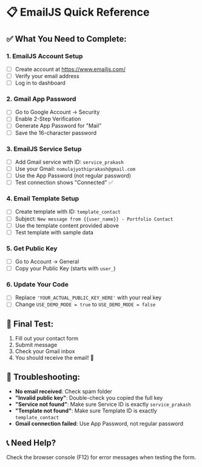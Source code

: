 # 📋 EmailJS Quick Reference

## ✅ What You Need to Complete:

### 1. EmailJS Account Setup
- [ ] Create account at https://www.emailjs.com/
- [ ] Verify your email address
- [ ] Log in to dashboard

### 2. Gmail App Password
- [ ] Go to Google Account → Security
- [ ] Enable 2-Step Verification
- [ ] Generate App Password for "Mail"
- [ ] Save the 16-character password

### 3. EmailJS Service Setup
- [ ] Add Gmail service with ID: `service_prakash`
- [ ] Use your Gmail: `nomulajyothiprakash@gmail.com`
- [ ] Use the App Password (not regular password)
- [ ] Test connection shows "Connected" ✅

### 4. Email Template Setup
- [ ] Create template with ID: `template_contact`
- [ ] Subject: `New message from {{user_name}} - Portfolio Contact`
- [ ] Use the template content provided above
- [ ] Test template with sample data

### 5. Get Public Key
- [ ] Go to Account → General
- [ ] Copy your Public Key (starts with `user_`)

### 6. Update Your Code
- [ ] Replace `'YOUR_ACTUAL_PUBLIC_KEY_HERE'` with your real key
- [ ] Change `USE_DEMO_MODE = true` to `USE_DEMO_MODE = false`

## 🧪 Final Test:
1. Fill out your contact form
2. Submit message
3. Check your Gmail inbox
4. You should receive the email! 📧

## 🚨 Troubleshooting:
- **No email received**: Check spam folder
- **"Invalid public key"**: Double-check you copied the full key
- **"Service not found"**: Make sure Service ID is exactly `service_prakash`
- **"Template not found"**: Make sure Template ID is exactly `template_contact`
- **Gmail connection failed**: Use App Password, not regular password

## 📞 Need Help?
Check the browser console (F12) for error messages when testing the form.